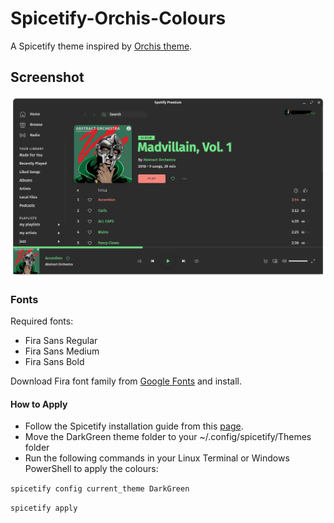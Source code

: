 # Spicetify-Orchis-Colours

A Spicetify theme inspired by [Orchis theme](https://github.com/vinceliuice/Orchis-theme).


## Screenshot

![screenshot](screenshot.png)


### Fonts

Required fonts:
 - Fira Sans Regular
 - Fira Sans Medium
 - Fira Sans Bold

Download Fira font family from [Google Fonts](https://fonts.google.com/specimen/Fira+Sans) and install.


#### How to Apply

 - Follow the Spicetify installation guide from this [page](https://github.com/khanhas/spicetify-cli).
 - Move the DarkGreen theme folder to your ~/.config/spicetify/Themes folder
 - Run the following commands in your Linux Terminal or Windows PowerShell to apply the colours:
 
 ```spicetify config current_theme DarkGreen```
 
 ```spicetify apply```
 
 


